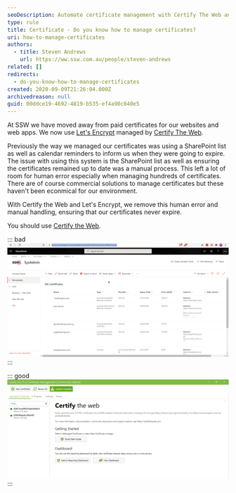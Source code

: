 ```yaml
---
seoDescription: Automate certificate management with Certify The Web and Let's Encrypt, removing human error and manual handling for hassle-free expiration control.
type: rule
title: Certificate - Do you know how to manage certificates?
uri: how-to-manage-certificates
authors:
  - title: Steven Andrews
    url: https://ww.ssw.com.au/people/steven-andrews
related: []
redirects:
  - do-you-know-how-to-manage-certificates
created: 2020-09-09T21:26:04.000Z
archivedreason: null
guid: 00ddce19-4692-4819-b535-ef4a90c640e5
---
```


At SSW we have moved away from paid certificates for our websites and web apps. We now use [Let's Encrypt](https://letsencrypt.org/) managed by [Certify The Web](https://certifytheweb.com/).

Previously the way we managed our certificates was using a SharePoint list as well as calendar reminders to inform us when they were going to expire. The issue with using this system is the SharePoint list as well as ensuring the certificates remained up to date was a manual process. This left a lot of room for human error especially when managing hundreds of certificates. There are of course commercial solutions to manage certificates but these haven't been econmical for our environment.

With Certify the Web and Let's Encrypt, we remove this human error and manual handling, ensuring that our certificates never expire.

You should use [Certify the Web](https://certifytheweb.com/).

<!--endintro-->

::: bad  
![Figure: Bad example - Keeping a database is unnecessary](manage-certificates-bad.png)  
:::

::: good  
![Figure: Good example - Using Certify The Web](manage-certificates-good.png)  
:::
